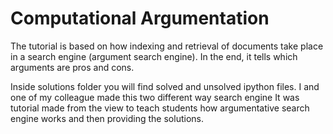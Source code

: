 # Computational Argumentation

The tutorial is based on how indexing and retrieval of documents take place in a search engine (argument search engine).
In the end, it tells which arguments are pros and cons.

Inside solutions folder you will find solved and unsolved ipython files. I and one of my colleague made this two different way search engine It was tutorial made from the view to teach students how argumentative search engine works and then providing the solutions.
